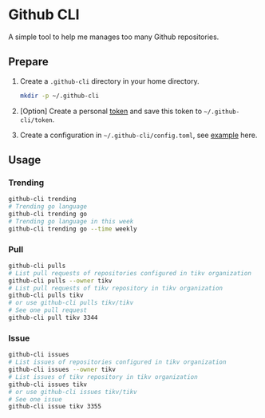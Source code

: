 # Github CLI

A simple tool to help me manages too many Github repositories.

## Prepare

1. Create a `.github-cli` directory in your home directory. 

    ```bash
    mkdir -p ~/.github-cli
    ```

2. [Option] Create a personal [token](https://help.github.com/articles/creating-a-personal-access-token-for-the-command-line/) and save this token to `~/.github-cli/token`.

3. Create a configuration in `~/.github-cli/config.toml`, see [example](./config.toml) here.

## Usage

### Trending

```bash
github-cli trending
# Trending go language
github-cli trending go
# Trending go language in this week
github-cli trending go --time weekly
```

### Pull

```bash
github-cli pulls
# List pull requests of repositories configured in tikv organization
github-cli pulls --owner tikv
# List pull requests of tikv repository in tikv organization 
github-cli pulls tikv
# or use github-cli pulls tikv/tikv
# See one pull request
github-cli pull tikv 3344
```

### Issue

```bash
github-cli issues
# List issues of repositories configured in tikv organization 
github-cli issues --owner tikv
# List issues of tikv repository in tikv organization 
github-cli issues tikv
# or use github-cli issues tikv/tikv
# See one issue 
github-cli issue tikv 3355
```